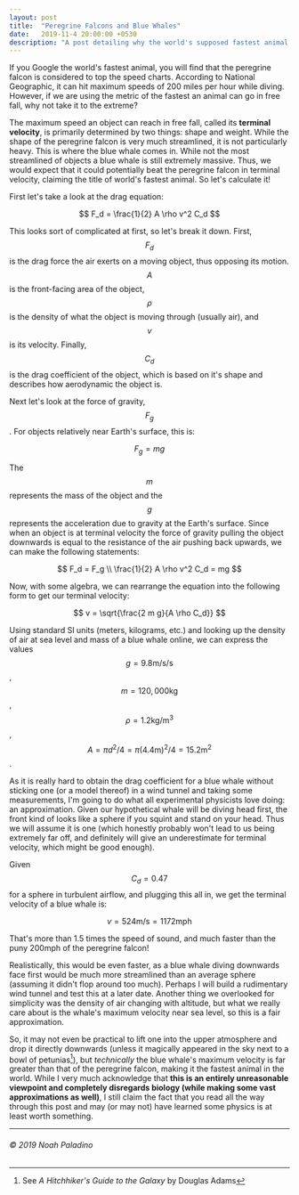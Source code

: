 ```yaml
---
layout: post
title:  "Peregrine Falcons and Blue Whales"
date:   2019-11-4 20:00:00 +0530
description: "A post detailing why the world's supposed fastest animal is a fraud."
---
```


If you Google the world's fastest animal, you will find that the peregrine falcon is considered to top the speed charts. According to National Geographic, it can hit maximum speeds of 200 miles per hour while diving. However, if we are using the metric of the fastest an animal can go in free fall, why not take it to the extreme?

The maximum speed an object can reach in free fall, called its **terminal velocity**, is primarily determined by two things: shape and weight. While the shape of the peregrine falcon is very much streamlined, it is not particularly heavy. This is where the blue whale comes in. While not the most streamlined of objects a blue whale is still extremely massive. Thus, we would expect that it could potentially beat the peregrine falcon in terminal velocity, claiming the title of world's fastest animal. So let's calculate it!


First let's take a look at the drag equation:

$$
F_d =  \frac{1}{2} A \rho v^2 C_d
$$

This looks sort of complicated at first, so let's break it down. First, $$ F_d $$ is the drag force the air exerts on a moving object, thus opposing its motion. $$ A $$ is the front-facing area of the object, $$ \rho $$ is the density of what the object is moving through (usually air), and $$ v $$ is its velocity. Finally, $$ C_d $$ is the drag coefficient of the object, which is based on it's shape and describes how aerodynamic the object is.

Next let's look at the force of gravity, $$ F_g $$. For objects relatively near Earth's surface, this is:

$$
F_g = mg
$$

The $$ m $$ represents the mass of the object and the $$ g $$ represents the acceleration due to gravity at the Earth's surface. Since when an object is at terminal velocity the force of gravity pulling the object downwards is equal to the resistance of the air pushing back upwards, we can make the following statements:

$$
F_d = F_g \\
\frac{1}{2} A \rho v^2 C_d = mg
$$

Now, with some algebra, we can rearrange the equation into the following form to get our terminal velocity:

$$
v = \sqrt{\frac{2 m g}{A \rho C_d}}
$$

Using standard SI units (meters, kilograms, etc.) and looking up the density of air at sea level and mass of a blue whale online, we can express the values $$ g=9.8 \mathrm{m/s/s} $$, $$ m = 120,000 \mathrm{kg} $$, $$ \rho = 1.2 \mathrm{kg/m^3} $$, $$ A = \pi d^2 / 4 = \pi (4.4 \mathrm{m})^2 / 4 = 15.2 \mathrm{m^2} $$.

As it is really hard to obtain the drag coefficient for a blue whale without sticking one (or a model thereof) in a wind tunnel and taking some measurements, I'm going to do what all experimental physicists love doing: an approximation. Given our hypothetical whale will be diving head first, the front kind of looks like a sphere if you squint and stand on your head. Thus we will assume it is one (which honestly probably won't lead to us being extremely far off, and definitely will give an underestimate for terminal velocity, which might be good enough). 

Given $$ C_d = 0.47 $$ for a sphere in turbulent airflow, and plugging this all in, we get the terminal velocity of a blue whale is:

$$
v = 524 \mathrm{m/s} = 1172 \mathrm{mph}
$$

That's more than 1.5 times the speed of sound, and much faster than the puny 200mph of the peregrine falcon!

Realistically, this would be even faster, as a blue whale diving downwards face first would be much more streamlined than an average sphere (assuming it didn't flop around too much). Perhaps I will build a rudimentary wind tunnel and test this at a later date. Another thing we overlooked for simplicity was the density of air changing with altitude, but what we really care about is the whale's maximum velocity near sea level, so this is a fair approximation.

So, it may not even be practical to lift one into the upper atmosphere and drop it directly downwards (unless it magically appeared in the sky next to a bowl of petunias[^1]), but *technically* the blue whale's maximum velocity is far greater than that of the peregrine falcon, making it the fastest animal in the world. While I very much acknowledge that **this is an entirely unreasonable viewpoint and completely disregards biology (while making some vast approximations as well)**, I still claim the fact that you read all the way through this post and may (or may not) have learned some physics is at least worth something. 

[^1]: See *A Hitchhiker's Guide to the Galaxy* by Douglas Adams

---
###### © 2019 Noah Paladino